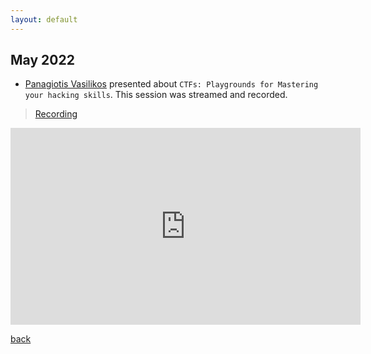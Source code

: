 ```yaml
---
layout: default
---
```


## May 2022

- [Panagiotis Vasilikos](https://twitter.com/Vasilikos_P) presented about `CTFs: Playgrounds for Mastering your hacking skills`. This session was streamed and recorded.  
> [Recording](https://www.youtube.com/live/c2nwZPKAml0?feature=share) 
<iframe width="560" height="315" src="https://www.youtube-nocookie.com/embed/c2nwZPKAml0" title="YouTube video player" frameborder="0" allow="accelerometer; autoplay; clipboard-write; encrypted-media; gyroscope; picture-in-picture; web-share" allowfullscreen></iframe>  

[back](/)

